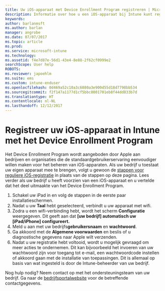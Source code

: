 ```yaml
---
title: Uw iOS-apparaat met Device Enrollment Program registreren | Microsoft Docs
description: Informatie over hoe u een iOS-apparaat bij Intune kunt registreren met DEP
keywords: 
author: barlanmsft
ms.author: barlan
manager: angrobe
ms.date: 07/07/2017
ms.topic: article
ms.prod: 
ms.service: microsoft-intune
ms.technology: 
ms.assetid: f4e7d87e-56d1-43e4-8e88-2f62cf0999e2
searchScope: User help
ROBOTS: 
ms.reviewer: japoehlm
ms.suite: ems
ms.custom: intune-enduser
ms.openlocfilehash: 0d469a52c10a3c6080a3e900d55d18d7798bb534
ms.sourcegitcommit: f2f147a1177d1cf5bbc8001701eb8f44dd833b7d
ms.translationtype: HT
ms.contentlocale: nl-NL
ms.lasthandoff: 12/12/2017
---
```

# <a name="enroll-your-ios-device-in-intune-with-the-device-enrollment-program"></a>Registreer uw iOS-apparaat in Intune met het Device Enrollment Program

Het Device Enrollment Program wordt aangeboden door Apple aan bedrijven en organisaties die de standaardgebruikerservaring eenvoudiger willen maken voor het beheren van iOS-apparaten. Als uw bedrijf u toestaat uw eigen apparaat mee te brengen, volgt u gewoon de [stappen voor reguliere iOS-registratie](enroll-your-device-in-intune-ios.md) in plaats van de stappen op deze pagina. Lees verder als uw bedrijf u heeft voorzien van een iOS-apparaat en u vertelde dat het deel uitmaakte van het Device Enrollment Program.

1.  Schakel uw iPad in en volg de stappen in de eerste paar installatieschermen.
2.  Nadat u uw **Taal** hebt geselecteerd, verbindt u uw apparaat met wifi.
3.  Zodra u een wifi-verbinding hebt, wordt het scherm **Configuratie** weergegeven. Dit geeft aan dat **[uw bedrijf] automatisch uw [iPad/iPhone] configureert.**
4.  Meld u aan met uw bedrijfs**gebruikersnaam** en **wachtwoord**.
5.  Ga akkoord met de **Algemene voorwaarden** en beslis of u diagnostische gegevens naar Apple wilt verzenden.
6.  Nadat u uw registratie hebt voltooid, wordt u mogelijk gevraagd om meer acties te ondernemen. Dit kan bijvoorbeeld het invoeren van uw wachtwoord zijn voor toegang tot e-mail, een wachtwoordcode instellen of akkoord gaan met de installatie van toepassingen. Dit is allemaal op basis van wat ingesteld is door de Intune-beheerder van uw bedrijf.

Nog hulp nodig? Neem contact op met het ondersteuningsteam van uw bedrijf. Ga naar de [bedrijfsportalwebsite](https://portal.manage.microsoft.com#HelpDeskDialog) voor de betreffende contactgegevens.
